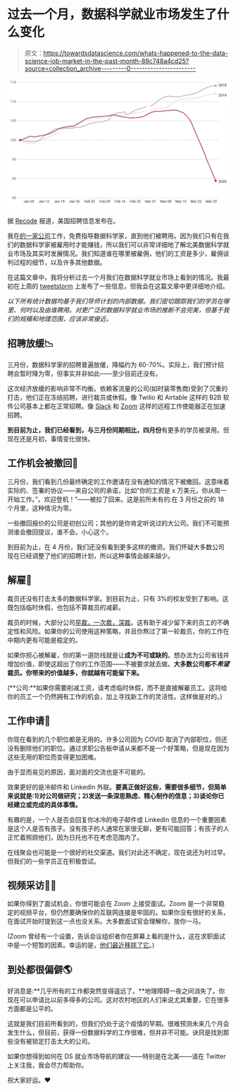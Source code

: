 # 过去一个月，数据科学就业市场发生了什么变化

> 原文：<https://towardsdatascience.com/whats-happened-to-the-data-science-job-market-in-the-past-month-88c748a4cd25?source=collection_archive---------0----------------------->

![](img/429f835f2c453a22f7f0c4fd35f2b2a6.png)

据 [Recode](https://www.vox.com/2020/3/24/21191742/job-postings-decline-indeed-data-chart-hiring-unemployment) 报道，美国招聘信息发布在。

我在[的一家公司](https://www.sharpestminds.com/)工作，免费指导数据科学家，直到他们被聘用。因为我们只有在我们的数据科学家被雇用时才能赚钱，所以我们可以非常详细地了解北美数据科学就业市场及其实时发展情况。我们知道谁在哪里被雇佣，他们的工资是多少，雇佣谈判过程的细节，以及许多其他数据。

在这篇文章中，我将分析过去一个月我们在数据科学就业市场上看到的情况。我最初在上周的 [tweetstorm](https://twitter.com/neutronsNeurons/status/1247196547722461184) 上发布了一些信息，但我会在这篇文章中更详细地介绍。

*以下所有统计数据均基于我们导师计划的内部数据。我们密切跟踪我们的学员在哪里、何时以及由谁聘用。对更广泛的数据科学就业市场的推断不会完美，但基于我们的规模和地理范围，应该非常接近。*

## 招聘放缓📉

三月份，数据科学家的招聘普遍放缓，降幅约为 60-70%。实际上，我们预计招聘会暂时降为零，但事实并非如此——至少目前还没有。

这次经济放缓的影响非常不均衡。依赖客流量的公司(如时装零售商)受到了沉重的打击，他们正在冻结招聘，进行裁员或休假。像 Twilio 和 Airtable 这样的 B2B 软件公司基本上都在正常招聘。像 [Slack](http://slack.com/) 和 [Zoom](http://zoom.us/) 这样的远程工作使能器正在加速招聘。

**到目前为止，我们已经看到，与三月份同期相比，四月份**有更多的学员被录用。但现在还是月初，事情变化很快。

## 工作机会被撤回📃

三月份，我们看到几份最终确定的工作邀请在没有通知的情况下被撤回。这意味着实际的、签署的协议——来自公司的承诺，比如“你的工资是 x 万美元，你从周一开始工作。”。欢迎登机！”——被拉了回来。这是前所未有的:在 3 月份之前的 18 个月里，这种情况为零。

一些撤回报价的公司是初创公司；其他的是你肯定听说过的大公司。我们不可能预测谁会撤回提议，谁不会。小心这个。

到目前为止，在 4 月份，我们还没有看到更多这样的撤资。我们怀疑大多数公司现在已经调整了他们的招聘计划，所以这种事情会越来越少。

## 解雇😬

裁员还没有打击太多的数据科学家。到目前为止，只有 3%的校友受到了影响。这既包括临时休假，也包括不算裁员的减薪。

裁员的时候，大部分公司[早裁，一次裁，深裁](https://a16z.com/2020/03/31/planning-and-managing-layoffs/)。这有助于减少留下来的员工的不确定性和风险。如果你的公司使用这种策略，并且你熬过了第一轮裁员，你的工作在中期内更有可能是稳定的。

如果你担心被解雇，你的第一道防线就是让**成为不可或缺的**。想办法为公司省钱并增加价值，即使这超出了你的工作范围——不被要求就去做。**大多数公司都不*希望*裁员。你带来的价值越多，你就越有可能留下来。**

(**公司:**如果你需要削减工资，请考虑临时休假，而不是直接解雇员工。这将给你的员工一个仍然拥有工作的机会，加上寻找新工作的灵活性。这样做是对的。)

## 工作申请📨

你现在看到的几个职位都是无用的。许多公司因为 COVID 取消了内部职位，但还没有删除他们的职位。通过求职公告板申请从来都不是一个好策略，但是现在因为这些无用的职位而变得更加困难。

由于显而易见的原因，面对面的交流也是不可能的。

效果更好的是冷邮件和 LinkedIn 外联。**要真正做好这些，需要很多细节，但简单来说就是:1)对公司做研究；2)发送一条深思熟虑、精心制作的信息；3)谈论你已经建立或完成的具体事情。**

有趣的是，一个人是否会回复你冰冷的电子邮件或 LinkedIn 信息的一个重要因素是这个人是否有孩子。没有孩子的人通常在家很无聊，更有可能回答；有孩子的人正忙着照顾他们，因为日托也不在考虑范围内了。

在线聚会也可能是一个很好的社交渠道。我们对此还不确定，现在说还为时过早。但我们的一些学员正在积极尝试。

## 视频采访👨‍💻

如果你得到了面试机会，你很可能会在 Zoom 上接受面试。Zoom 是一个非常稳定的视频平台，但仍然要确保你的互联网连接是牢固的。如果你没有很好的关系，在面试开始时提到这一点也没关系。大多数面试官会理解你，放你一马。

(Zoom 曾经有一个设置，告诉会议组织者你在屏幕上看的是什么，这在求职面试中是一个短暂的因素。幸运的是，[他们最近移除了它](https://support.zoom.us/hc/en-us/articles/115000538083-Attendee-attention-tracking)。)

## 到处都很偏僻🌎

好消息是:**几乎所有的工作都突然变得遥远了。**地理障碍一夜之间消失了。你现在可以申请比以前多得多的公司。这对农村地区的人们来说尤其重要，它在很多方面都是公平的。

这就是我们目前所看到的，但我们仍处于这个疫情的早期。很难预测未来几个月会发生什么，但目前，获得一份数据科学的工作很难，但并非不可能。诀窍是找到那些没有被锁定打击太大的公司。

如果你想得到如何在 DS 就业市场导航的建议——特别是在北美——请在 Twitter 上关注我，我会尽力帮助你。

祝大家好运。❤️
